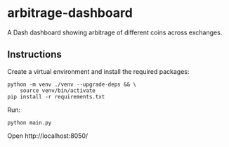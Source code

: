 # arbitrage-dashboard
A Dash dashboard showing arbitrage of different coins across exchanges.

## Instructions

Create a virtual environment and install the required packages:
```
python -m venv ./venv --upgrade-deps && \
    source venv/bin/activate
pip install -r requirements.txt
```

Run:
```
python main.py
```

Open http://localhost:8050/